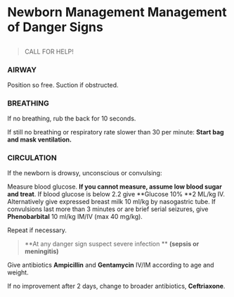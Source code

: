 # Newborn Management Management of Danger Signs


## 


> CALL FOR HELP!



### AIRWAY

Position so free. Suction if obstructed.



### BREATHING

If no breathing, rub the back for 10 seconds.

If still no breathing or respiratory rate slower than 30 per minute: **Start bag and mask ventilation.**



### CIRCULATION

If the newborn is drowsy, unconscious or convulsing:

Measure blood glucose. **If you cannot measure, assume low blood sugar and treat**.
If blood glucose is below 2.2 give **Glucose 10% **2 ML/kg IV.
Alternatively give expressed breast milk 10 ml/kg by nasogastric tube.
If convulsions last more than 3 minutes or are brief serial seizures, give **Phenobarbital** 10 ml/kg IM/IV (max 40 mg/kg).

Repeat if necessary.



> **At any danger sign suspect severe infection ** 
**(sepsis or meningitis)**

Give antibiotics **Ampicillin** and **Gentamycin** IV/IM according to age and weight.

If no improvement after 2 days, change to broader antibiotics, **Ceftriaxone**.
